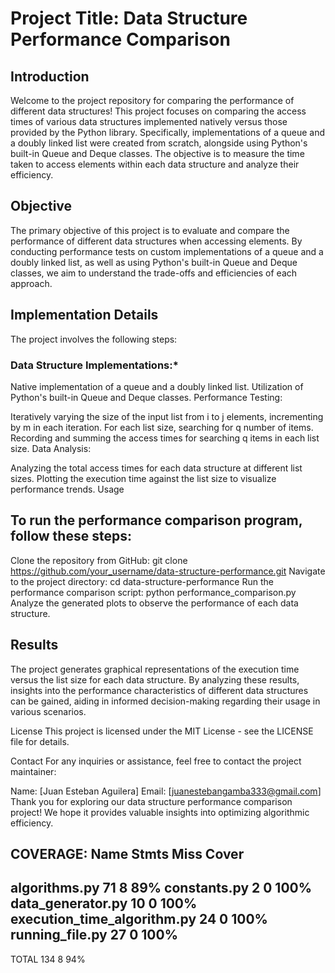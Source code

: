 # **Project Title: Data Structure Performance Comparison**

## **Introduction**
Welcome to the project repository for comparing the performance of different data structures! This project focuses on comparing the access times of various data structures implemented natively versus those provided by the Python library. Specifically, implementations of a queue and a doubly linked list were created from scratch, alongside using Python's built-in Queue and Deque classes. The objective is to measure the time taken to access elements within each data structure and analyze their efficiency.

## **Objective**
The primary objective of this project is to evaluate and compare the performance of different data structures when accessing elements. By conducting performance tests on custom implementations of a queue and a doubly linked list, as well as using Python's built-in Queue and Deque classes, we aim to understand the trade-offs and efficiencies of each approach.

## **Implementation Details**
The project involves the following steps:

### **Data Structure Implementations:***

Native implementation of a queue and a doubly linked list.
Utilization of Python's built-in Queue and Deque classes.
Performance Testing:

Iteratively varying the size of the input list from i to j elements, incrementing by m in each iteration.
For each list size, searching for q number of items.
Recording and summing the access times for searching q items in each list size.
Data Analysis:

Analyzing the total access times for each data structure at different list sizes.
Plotting the execution time against the list size to visualize performance trends.
Usage
## **To run the performance comparison program, follow these steps:**

Clone the repository from GitHub: git clone https://github.com/your_username/data-structure-performance.git
Navigate to the project directory: cd data-structure-performance
Run the performance comparison script: python performance_comparison.py
Analyze the generated plots to observe the performance of each data structure.
## **Results**
The project generates graphical representations of the execution time versus the list size for each data structure. By analyzing these results, insights into the performance characteristics of different data structures can be gained, aiding in informed decision-making regarding their usage in various scenarios.


License
This project is licensed under the MIT License - see the LICENSE file for details.

Contact
For any inquiries or assistance, feel free to contact the project maintainer:

Name: [Juan Esteban Aguilera]
Email: [juanestebangamba333@gmail.com]
Thank you for exploring our data structure performance comparison project! We hope it provides valuable insights into optimizing algorithmic efficiency.

COVERAGE: 
Name                          Stmts   Miss  Cover
-------------------------------------------------
algorithms.py                    71      8    89%
constants.py                      2      0   100%
data_generator.py                10      0   100%
execution_time_algorithm.py      24      0   100%
running_file.py                  27      0   100%
-------------------------------------------------
TOTAL                           134      8    94%
